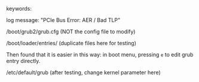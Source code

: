 keywords:

log message: "PCIe Bus Error: AER / Bad TLP"

/boot/grub2/grub.cfg (NOT the config file to modify)

/boot/loader/entries/ (duplicate files here for testing)

Then found that it is easier in this way: in boot menu, pressing `e` to edit grub entry directly.

/etc/default/grub (after testing, change kernel parameter here)
